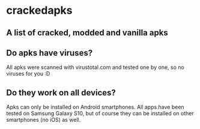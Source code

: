 # crackedapks
A list of cracked, modded and vanilla apks
-----------------------------------------------------------
## Do apks have viruses?
All apks were scanned with virustotal.com and tested one by one, so no viruses for you :D

## Do they work on all devices?
Apks can only be installed on Android smartphones.
All apps have been tested on Samsung Galaxy S10, but of course they can be installed on other smartphones (no iOS) as well.


